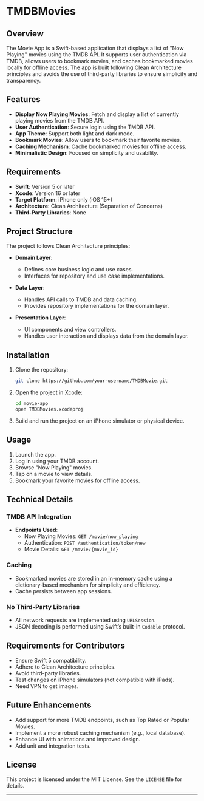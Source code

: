 
# TMDBMovies

## Overview
The Movie App is a Swift-based application that displays a list of "Now Playing" movies using the TMDB API. It supports user authentication via TMDB, allows users to bookmark movies, and caches bookmarked movies locally for offline access. The app is built following Clean Architecture principles and avoids the use of third-party libraries to ensure simplicity and transparency.

## Features
- **Display Now Playing Movies**: Fetch and display a list of currently playing movies from the TMDB API.
- **User Authentication**: Secure login using the TMDB API.
- **App Theme**: Support both light and dark mode.
- **Bookmark Movies**: Allow users to bookmark their favorite movies.
- **Caching Mechanism**: Cache bookmarked movies for offline access.
- **Minimalistic Design**: Focused on simplicity and usability.

## Requirements
- **Swift**: Version 5 or later
- **Xcode**: Version 16 or later
- **Target Platform**: iPhone only (iOS 15+)
- **Architecture**: Clean Architecture (Separation of Concerns)
- **Third-Party Libraries**: None

## Project Structure
The project follows Clean Architecture principles:

- **Domain Layer**:
  - Defines core business logic and use cases.
  - Interfaces for repository and use case implementations.

- **Data Layer**:
  - Handles API calls to TMDB and data caching.
  - Provides repository implementations for the domain layer.

- **Presentation Layer**:
  - UI components and view controllers.
  - Handles user interaction and displays data from the domain layer.

## Installation
1. Clone the repository:
   ```bash
   git clone https://github.com/your-username/TMDBMovie.git
   ```
2. Open the project in Xcode:
   ```bash
   cd movie-app
   open TMDBMovies.xcodeproj
   ```
3. Build and run the project on an iPhone simulator or physical device.

## Usage
1. Launch the app.
2. Log in using your TMDB account.
3. Browse "Now Playing" movies.
4. Tap on a movie to view details.
5. Bookmark your favorite movies for offline access.

## Technical Details
### TMDB API Integration
- **Endpoints Used**:
  - Now Playing Movies: `GET /movie/now_playing`
  - Authentication: `POST /authentication/token/new`
  - Movie Details: `GET /movie/{movie_id}`

### Caching
- Bookmarked movies are stored in an in-memory cache using a dictionary-based mechanism for simplicity and efficiency.
- Cache persists between app sessions.

### No Third-Party Libraries
- All network requests are implemented using `URLSession`.
- JSON decoding is performed using Swift’s built-in `Codable` protocol.

## Requirements for Contributors
- Ensure Swift 5 compatibility.
- Adhere to Clean Architecture principles.
- Avoid third-party libraries.
- Test changes on iPhone simulators (not compatible with iPads).
- Need VPN to get images.

## Future Enhancements
- Add support for more TMDB endpoints, such as Top Rated or Popular Movies.
- Implement a more robust caching mechanism (e.g., local database).
- Enhance UI with animations and improved design.
- Add unit and integration tests.

## License
This project is licensed under the MIT License. See the `LICENSE` file for details.

---
